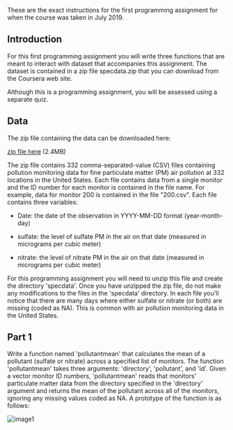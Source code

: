 These are the exact instructions for the first programming assignment for when the course was taken in July 2019.

Introduction
------------

For this first programming assignment you will write three functions that are meant to interact with dataset that accompanies this assignment. The dataset is contained in a zip file specdata.zip that you can download from the Coursera web site.

Although this is a programming assignment, you will be assessed using a separate quiz.

Data
----

The zip file containing the data can be downloaded here:

[zip file here](https://d396qusza40orc.cloudfront.net/rprog%2Fdata%2Fspecdata.zip) (2.4MB)

The zip file contains 332 comma-separated-value (CSV) files containing pollution monitoring data for fine particulate matter (PM) air
pollution at 332 locations in the United States. Each file contains data from a single monitor and the ID number for each monitor is
contained in the file name. For example, data for monitor 200 is contained in the file "200.csv". Each file contains three variables:

+ Date: the date of the observation in YYYY-MM-DD format (year-month-day)

+ sulfate: the level of sulfate PM in the air on that date (measured in micrograms per cubic meter)

+ nitrate: the level of nitrate PM in the air on that date (measured in micrograms per cubic meter)

For this programming assignment you will need to unzip this file and create the directory 'specdata'. Once you have unzipped the zip file,
do not make any modifications to the files in the 'specdata' directory. In each file you'll notice that there are many days where either
sulfate or nitrate (or both) are missing (coded as NA). This is common with air pollution monitoring data in the United States.

Part 1
------

Write a function named 'pollutantmean' that calculates the mean of a pollutant (sulfate or nitrate) across a specified list of monitors.
The function 'pollutantmean' takes three arguments: 'directory', 'pollutant', and 'id'. Given a vector monitor ID numbers, 'pollutantmean'
reads that monitors' particulate matter data from the directory specified in the 'directory' argument and returns the mean of the
pollutant across all of the monitors, ignoring any missing values coded as NA. A prototype of the function is as follows:

![image1](https://user-images.githubusercontent.com/52377705/74315606-157ab900-4d78-11ea-8b1a-6f2192106a6d.png)
